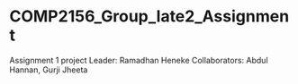 # COMP2156_Group_late2_Assignment
Assignment 1 project
Leader: Ramadhan Heneke 
Collaborators: Abdul Hannan, Gurji Jheeta

